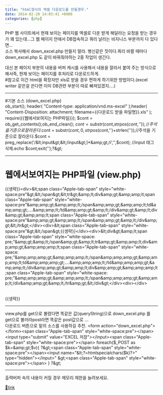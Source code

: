 ```yaml
---
title: "html형식의 엑셀 다운로드를 만들경우."
date: 2014-02-20 14:03:41 +0900
categories: [php]
---
```


PHP 웹 사이트에서 현재 보이는 페이지를 엑셀로 다운 받게 해달라는 요청을 받는 경우가 꽤 있는데...그 웹 페이지 안애서 DB접속하고 쿼리 날리는 비지니스 부분까지 다 있다면...  
소스 복사해서 down_excel.php 만들지 말라. 병신같은 짓이다.쿼리 바뀔 때마다 down_excel.php 도 같이 바꿔줘야하는 2중 작업이 생긴다.  
  
대신 본 페이지 부분의 내용을 버퍼 캐시를 사용해서 내용을 잘라서 붙여 주는 방식으로 해서즉, 현재 보이는 페이지를 후처리로 다운로드하게.  
#참고로 이건 html을 확장자만 xls로 받을 경우 편하게 하기위한 방법이다.(excel writer 같은걸 쓴다면 이미 DB관련 부분이 따로 빠져있겠지....)  
- - - - - -

#기본 소스 (down_excel.php)  
ob_start();  &#xD;
header( "Content-type: application/vnd.ms-excel" );header( "Content-Disposition: attachment; filename={{다운로드 받을 파일명}}.xls" );  &#xD;
require({{웹에서보여지는 PHP파일}});  &#xD;
$cont = ob_get_contents();ob_end_clean();  &#xD;
  &#xD;
$cont = substr($cont,strpos($cont,'')); //주석을 기준으로 잘라온다.$cont = substr($cont,0,strpos($cont,'')+strlen(''));//주석을 기준으로 잘라온다.$cont = preg_replace('/&lt;input&gt;&lt;/input&gt;]*&amp;gt;/i','',$cont); //input 태그 삭제.echo $cont;exit('');?&amp;gt;  
- - - - - -

# 웹에서보여지는 PHP파일 (view.php)  
{{생략}}<table>&lt;div&gt;&amp;lt;span class="Apple-tab-span" style="white-space:pre"&amp;gt;&amp;lt;/span&amp;gt;&amp;lt;tr&amp;gt;&amp;amp;lt;div&amp;amp;gt;&amp;amp;amp;lt;span class="Apple-tab-span" style="white-space:pre"&amp;amp;amp;gt;&amp;amp;amp;lt;/span&amp;amp;amp;gt;&amp;amp;amp;lt;td&amp;amp;amp;gt;....&amp;amp;amp;lt;/td&amp;amp;amp;gt;&amp;amp;lt;/div&amp;amp;gt;&amp;amp;lt;div&amp;amp;gt;&amp;amp;amp;lt;span class="Apple-tab-span" style="white-space:pre"&amp;amp;amp;gt;&amp;amp;amp;lt;/span&amp;amp;amp;gt;&amp;amp;lt;/div&amp;amp;gt;&amp;lt;/tr&amp;gt;&lt;/div&gt;&lt;div&gt;&amp;lt;span class="Apple-tab-span" style="white-space:pre"&amp;gt;&amp;lt;/span&amp;gt;{{생략}}&lt;/div&gt;&lt;div&gt;&amp;lt;div&amp;gt;&amp;amp;lt;span class="Apple-tab-span" style="white-space: pre;"&amp;amp;gt;&amp;amp;lt;/span&amp;amp;gt;&amp;amp;lt;tr&amp;amp;gt;&amp;amp;amp;lt;div&amp;amp;amp;gt;&amp;amp;amp;amp;lt;span class="Apple-tab-span" style="white-space: pre;"&amp;amp;amp;amp;gt;&amp;amp;amp;amp;lt;/span&amp;amp;amp;amp;gt;&amp;amp;amp;amp;lt;td&amp;amp;amp;amp;gt;....&amp;amp;amp;amp;lt;/td&amp;amp;amp;amp;gt;&amp;amp;amp;lt;/div&amp;amp;amp;gt;&amp;amp;amp;lt;div&amp;amp;amp;gt;&amp;amp;amp;amp;lt;span class="Apple-tab-span" style="white-space: pre;"&amp;amp;amp;amp;gt;&amp;amp;amp;amp;lt;/span&amp;amp;amp;amp;gt;&amp;amp;amp;lt;/div&amp;amp;amp;gt;&amp;amp;lt;/tr&amp;amp;gt;&amp;lt;/div&amp;gt;&lt;/div&gt;&lt;div&gt;&lt;/div&gt;</table>{{생략}}  
- - - - - -

  
view.php를 get으로 불렸다면 똑같은 값(queryString)으로 down_excel.php 를 get으로 불러라post라면 똑같은 post값으로 ...   
다운로드 버튼으로 밑의 소스를 사용하길 추천. &lt;form action="down_excel.php"&gt;&lt;/form&gt;&lt;span class="Apple-tab-span" style="white-space:pre"&gt;&lt;/span&gt;&lt;input type="submit" value="EXCEL 저장"&gt;&lt;/input&gt;&lt;span class="Apple-tab-span" style="white-space:pre"&gt;&lt;/span&gt; foreach($_POST as $k=&amp;gt;$v){ ?&amp;gt;&lt;span class="Apple-tab-span" style="white-space:pre"&gt;&lt;/span&gt;&lt;input name="&amp;lt;?=htmlspecialchars($k)?&gt;" type="hidden"&gt;&lt;/input&gt;" &amp;gt;&lt;span class="Apple-tab-span" style="white-space:pre"&gt;&lt;/span&gt; } ?&amp;gt;  
- - - - - -

출력버퍼 속의 내용이 커질 경우 메모리 제한을 늘려보세요.


[🔗link](http://www.mins01.com/mh/tech/read/865)